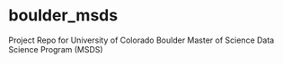 # boulder_msds
Project Repo for University of Colorado Boulder Master of Science Data Science Program (MSDS)
